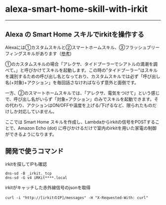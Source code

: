 # alexa-smart-home-skill-with-irkit

---

## Alexa の Smart Home スキルでirkitを操作する

Alexaには①カスタムスキルと②スマートホームスキル、③フラッシュブリーフィングスキルがあります（[参考](https://developer.amazon.com/ja/docs/ask-overviews/understanding-the-different-types-of-skills.html))

①のカスタムスキルの場合「アレクサ、タイドプーラーでシアトルの満潮を調べて。」と呼びかけてスキルを起動します。この時の”タイドプーラー"はスキルを識別するための呼び出し名となっており、カスタムスキルでは必ず「呼び出し名(+対象)+アクション」を毎回話さなければならず意外と面倒です。

一方、②のスマートホームスキルでは、「アレクサ、電気をつけて」という感じで、呼び出し名がいらず「対象+アクション」のみでスキルを起動できます。その代わり、アクションはON/OFFや温度を上げる/下げるなど、限られたものだけしか対応していません。

ここでは Smart Home スキルを作成し、Lambdaからirkitの信号をPOSTすることで、Amazon Echo (dot) に呼びかけるだけで室内のirkitを用いた家電の制御ができるようになります。


## 開発で使うコマンド

irkitを探してIPも確認

```
dns-sd -B _irkit._tcp
dns-sd -G v4 iRKit****.local
```

irkitがキャッチした赤外線信号のjsonを取得

```
curl -i "http://[irkitのIP]/messages" -H "X-Requested-With: curl"
```